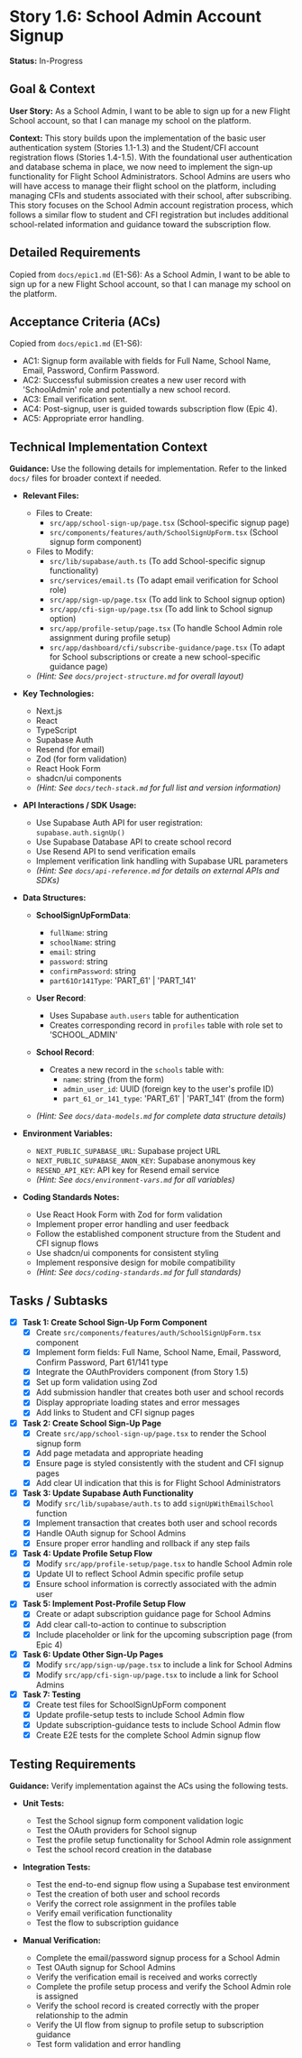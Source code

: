 # Story 1.6: School Admin Account Signup

**Status:** In-Progress

## Goal & Context

**User Story:** As a School Admin, I want to be able to sign up for a new Flight School account, so that I can manage my school on the platform.

**Context:** This story builds upon the implementation of the basic user authentication system (Stories 1.1-1.3) and the Student/CFI account registration flows (Stories 1.4-1.5). With the foundational user authentication and database schema in place, we now need to implement the sign-up functionality for Flight School Administrators. School Admins are users who will have access to manage their flight school on the platform, including managing CFIs and students associated with their school, after subscribing. This story focuses on the School Admin account registration process, which follows a similar flow to student and CFI registration but includes additional school-related information and guidance toward the subscription flow.

## Detailed Requirements

Copied from `docs/epic1.md` (E1-S6):
As a School Admin, I want to be able to sign up for a new Flight School account, so that I can manage my school on the platform.

## Acceptance Criteria (ACs)

Copied from `docs/epic1.md` (E1-S6):

- AC1: Signup form available with fields for Full Name, School Name, Email, Password, Confirm Password.
- AC2: Successful submission creates a new user record with 'SchoolAdmin' role and potentially a new school record.
- AC3: Email verification sent.
- AC4: Post-signup, user is guided towards subscription flow (Epic 4).
- AC5: Appropriate error handling.

## Technical Implementation Context

**Guidance:** Use the following details for implementation. Refer to the linked `docs/` files for broader context if needed.

- **Relevant Files:**

  - Files to Create:
    - `src/app/school-sign-up/page.tsx` (School-specific signup page)
    - `src/components/features/auth/SchoolSignUpForm.tsx` (School signup form component)
  - Files to Modify:
    - `src/lib/supabase/auth.ts` (To add School-specific signup functionality)
    - `src/services/email.ts` (To adapt email verification for School role)
    - `src/app/sign-up/page.tsx` (To add link to School signup option)
    - `src/app/cfi-sign-up/page.tsx` (To add link to School signup option)
    - `src/app/profile-setup/page.tsx` (To handle School Admin role assignment during profile setup)
    - `src/app/dashboard/cfi/subscribe-guidance/page.tsx` (To adapt for School subscriptions or create a new school-specific guidance page)
  - _(Hint: See `docs/project-structure.md` for overall layout)_

- **Key Technologies:**

  - Next.js
  - React
  - TypeScript
  - Supabase Auth
  - Resend (for email)
  - Zod (for form validation)
  - React Hook Form
  - shadcn/ui components
  - _(Hint: See `docs/tech-stack.md` for full list and version information)_

- **API Interactions / SDK Usage:**

  - Use Supabase Auth API for user registration: `supabase.auth.signUp()`
  - Use Supabase Database API to create school record
  - Use Resend API to send verification emails
  - Implement verification link handling with Supabase URL parameters
  - _(Hint: See `docs/api-reference.md` for details on external APIs and SDKs)_

- **Data Structures:**

  - **SchoolSignUpFormData**:
    - `fullName`: string
    - `schoolName`: string
    - `email`: string
    - `password`: string
    - `confirmPassword`: string
    - `part61Or141Type`: 'PART_61' | 'PART_141'
  
  - **User Record**:
    - Uses Supabase `auth.users` table for authentication
    - Creates corresponding record in `profiles` table with role set to 'SCHOOL_ADMIN'
  
  - **School Record**:
    - Creates a new record in the `schools` table with:
      - `name`: string (from the form)
      - `admin_user_id`: UUID (foreign key to the user's profile ID)
      - `part_61_or_141_type`: 'PART_61' | 'PART_141' (from the form)
  
  - _(Hint: See `docs/data-models.md` for complete data structure details)_

- **Environment Variables:**
  - `NEXT_PUBLIC_SUPABASE_URL`: Supabase project URL
  - `NEXT_PUBLIC_SUPABASE_ANON_KEY`: Supabase anonymous key
  - `RESEND_API_KEY`: API key for Resend email service
  - _(Hint: See `docs/environment-vars.md` for all variables)_

- **Coding Standards Notes:**
  - Use React Hook Form with Zod for form validation
  - Implement proper error handling and user feedback
  - Follow the established component structure from the Student and CFI signup flows
  - Use shadcn/ui components for consistent styling
  - Implement responsive design for mobile compatibility
  - _(Hint: See `docs/coding-standards.md` for full standards)_

## Tasks / Subtasks

- [x] **Task 1: Create School Sign-Up Form Component**
  - [x] Create `src/components/features/auth/SchoolSignUpForm.tsx` component
  - [x] Implement form fields: Full Name, School Name, Email, Password, Confirm Password, Part 61/141 type
  - [x] Integrate the OAuthProviders component (from Story 1.5)
  - [x] Set up form validation using Zod
  - [x] Add submission handler that creates both user and school records
  - [x] Display appropriate loading states and error messages
  - [x] Add links to Student and CFI signup pages

- [x] **Task 2: Create School Sign-Up Page**
  - [x] Create `src/app/school-sign-up/page.tsx` to render the School signup form
  - [x] Add page metadata and appropriate heading
  - [x] Ensure page is styled consistently with the student and CFI signup pages
  - [x] Add clear UI indication that this is for Flight School Administrators

- [x] **Task 3: Update Supabase Auth Functionality**
  - [x] Modify `src/lib/supabase/auth.ts` to add `signUpWithEmailSchool` function
  - [x] Implement transaction that creates both user and school records
  - [x] Handle OAuth signup for School Admins
  - [x] Ensure proper error handling and rollback if any step fails

- [x] **Task 4: Update Profile Setup Flow**
  - [x] Modify `src/app/profile-setup/page.tsx` to handle School Admin role
  - [x] Update UI to reflect School Admin specific profile setup
  - [x] Ensure school information is correctly associated with the admin user

- [x] **Task 5: Implement Post-Profile Setup Flow**
  - [x] Create or adapt subscription guidance page for School Admins
  - [x] Add clear call-to-action to continue to subscription
  - [x] Include placeholder or link for the upcoming subscription page (from Epic 4)

- [x] **Task 6: Update Other Sign-Up Pages**
  - [x] Modify `src/app/sign-up/page.tsx` to include a link for School Admins
  - [x] Modify `src/app/cfi-sign-up/page.tsx` to include a link for School Admins

- [x] **Task 7: Testing**
  - [x] Create test files for SchoolSignUpForm component
  - [x] Update profile-setup tests to include School Admin flow
  - [x] Update subscription-guidance tests to include School Admin flow
  - [x] Create E2E tests for the complete School Admin signup flow

## Testing Requirements

**Guidance:** Verify implementation against the ACs using the following tests.

- **Unit Tests:**
  - Test the School signup form component validation logic
  - Test the OAuth providers for School signup
  - Test the profile setup functionality for School Admin role assignment
  - Test the school record creation in the database

- **Integration Tests:**
  - Test the end-to-end signup flow using a Supabase test environment
  - Test the creation of both user and school records
  - Verify the correct role assignment in the profiles table
  - Verify email verification functionality
  - Test the flow to subscription guidance

- **Manual Verification:**
  - Complete the email/password signup process for a School Admin
  - Test OAuth signup for School Admins
  - Verify the verification email is received and works correctly
  - Complete the profile setup process and verify the School Admin role is assigned
  - Verify the school record is created correctly with the proper relationship to the admin
  - Verify the UI flow from signup to profile setup to subscription guidance
  - Test form validation and error handling 